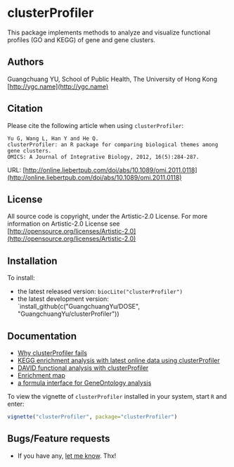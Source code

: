 #  clusterProfiler

This package implements methods to analyze and visualize functional profiles (GO and KEGG) of gene and gene clusters.

## Authors ##

Guangchuang YU, School of Public Health, The University of Hong Kong [http://ygc.name](http://ygc.name)

## Citation ##

Please cite the following article when using `clusterProfiler`:

```
Yu G, Wang L, Han Y and He Q. 
clusterProfiler: an R package for comparing biological themes among gene clusters.
OMICS: A Journal of Integrative Biology, 2012, 16(5):284-287. 
```

URL: [http://online.liebertpub.com/doi/abs/10.1089/omi.2011.0118](http://online.liebertpub.com/doi/abs/10.1089/omi.2011.0118)

## License ##

All source code is copyright, under the Artistic-2.0 License.
For more information on Artistic-2.0 License see [http://opensource.org/licenses/Artistic-2.0](http://opensource.org/licenses/Artistic-2.0)

## Installation ##

To install:
 * the latest released version:
   `biocLite("clusterProfiler")`
 * the latest development version:
 `install_github(c("GuangchuangYu/DOSE", "GuangchuangYu/clusterProfiler"))

## Documentation ##

+ [Why clusterProfiler fails](http://ygc.name/2014/08/07/why-clusterprofiler-fails/)
+ [KEGG enrichment analysis with latest online data using clusterProfiler](http://ygc.name/2015/02/01/kegg-enrichment-analysis-with-latest-online-data-using-clusterprofiler/)
+ [DAVID functional analysis with clusterProfiler](http://ygc.name/2015/02/10/ggtree-updating-a-tree-view/)
+ [Enrichment map](http://ygc.name/2014/08/03/enrichment-map/)
+ [a formula interface for GeneOntology analysis](http://bioinfoblog.it/2015/02/a-formula-interface-for-geneontology-analysis/)

To view the vignette of `clusterProfiler` installed in your system, start `R` and enter:
```r
vignette("clusterProfiler", package="clusterProfiler")
```


## Bugs/Feature requests ##

 - If you have any, [let me know](https://github.com/GuangchuangYu/clusterProfiler/issues). Thx!


